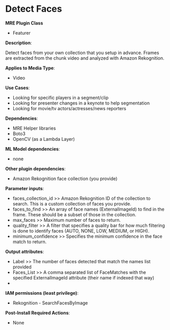 # Detect Faces #

**MRE Plugin Class**
- Featurer

**Description**:

Detect faces from your own collection that you setup in advance. Frames are extracted from the chunk video and analyzed with Amazon Rekognition.

**Applies to Media Type**:
- Video

**Use Cases**:
- Looking for specific players in a segment/clip
- Looking for presenter changes in a keynote to help segmentation
- Looking for movie/tv actors/actresses/news reporters

**Dependencies**:
- MRE Helper libraries
- Boto3
- OpenCV (as a Lambda Layer)

**ML Model dependencies**:
- none

**Other plugin dependencies**:
- Amazon Rekognition face collection (you provide)

**Parameter inputs**:
- faces_collection_id >> Amazon Rekognition ID of the collection to search. This is a custom collection of faces you provide.
- faces_to_find >> An array of face names (ExternalImageId) to find in the frame. These should be a subset of those in the collection.
- max_faces >> Maximum number of faces to return.
- quality_filter >> A filter that specifies a quality bar for how much filtering is done to identify faces (AUTO, NONE, LOW, MEDIUM, or HIGH).
- minimum_confidence >> Specifies the minimum confidence in the face match to return.

**Output attributes**:
- Label >> The number of faces detected that match the names list provided
- Faces_List >> A comma separated list of FaceMatches with the specified ExternalImageId attribute (their name if indexed that way)  
- <a flag indicating the presence of each unique face>

**IAM permissions (least privilege)**:
- Rekognition - SearchFacesByImage

**Post-Install Required Actions**:
- None
